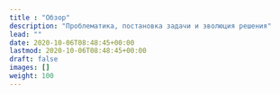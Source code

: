 ```yaml
---
title : "Обзор"
description: "Проблематика, постановка задачи и эволюция решения"
lead: ""
date: 2020-10-06T08:48:45+00:00
lastmod: 2020-10-06T08:48:45+00:00
draft: false
images: []
weight: 100
---
```

